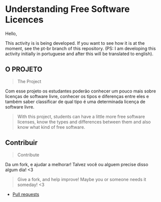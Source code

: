 # Understanding Free Software Licences

Hello,

This activity is is being developed. If you want to see how it is at the moment, see the pt-br branch of this repository. (PS: I am developing this activity initially in portuguese and after this will be translated to english).

## O PROJETO
> The Project

Com esse projeto os estudantes poderão conhecer um pouco mais sobre licenças de software livre, conhecer os tipos e diferenças entre eles e também saber classificar de qual tipo é uma determinada licença de software livre.

> With this project, students can have a little more free software licenses, know the types and differences between them and also know what kind of free software.

## Contribuir
> Contribute

Da um fork, e ajudar a melhorar!
Talvez você ou alguem precise disso algum dia! <3

> Give a fork, and help improve!
> Maybe you or someone needs it someday! <3

* [Pull requests](.github/#pull-requests)
